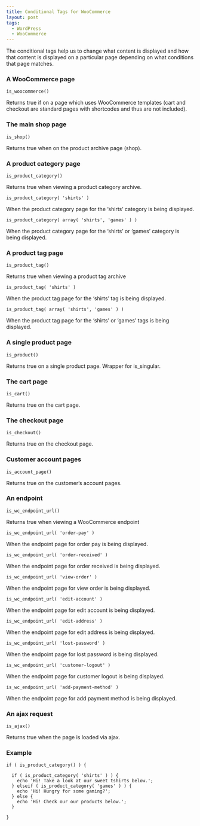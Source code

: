 ```yaml
---
title: Conditional Tags for WooCommerce
layout: post
tags:
  - WordPress
  - WooCommerce
---
```


The conditional tags help us to change what content is displayed and how that content is displayed on a particular page depending on what conditions that page matches.

### A WooCommerce page

    is_woocommerce()

Returns true if on a page which uses WooCommerce templates (cart and checkout are standard pages with shortcodes and thus are not included).

### The main shop page

    is_shop()

Returns true when on the product archive page (shop).

### A product category page

    is_product_category()

Returns true when viewing a product category archive.

    is_product_category( 'shirts' )

When the product category page for the ‘shirts’ category is being displayed.

    is_product_category( array( 'shirts', 'games' ) )

When the product category page for the ‘shirts’ or ‘games’ category is being displayed.

### A product tag page

    is_product_tag()

Returns true when viewing a product tag archive

    is_product_tag( 'shirts' )

When the product tag page for the ‘shirts’ tag is being displayed.

    is_product_tag( array( 'shirts', 'games' ) )

When the product tag page for the ‘shirts’ or ‘games’ tags is being displayed.

### A single product page

    is_product()

Returns true on a single product page. Wrapper for is_singular.

### The cart page

    is_cart()

Returns true on the cart page.

### The checkout page

    is_checkout()

Returns true on the checkout page.

### Customer account pages

    is_account_page()

Returns true on the customer’s account pages.

### An endpoint

    is_wc_endpoint_url()

Returns true when viewing a WooCommerce endpoint

    is_wc_endpoint_url( 'order-pay' )

When the endpoint page for order pay is being displayed.

    is_wc_endpoint_url( 'order-received' )

When the endpoint page for order received is being displayed.

    is_wc_endpoint_url( 'view-order' )

When the endpoint page for view order is being displayed.

    is_wc_endpoint_url( 'edit-account' )

When the endpoint page for edit account is being displayed.

    is_wc_endpoint_url( 'edit-address' )

When the endpoint page for edit address is being displayed.

    is_wc_endpoint_url( 'lost-password' )

When the endpoint page for lost password is being displayed.

    is_wc_endpoint_url( 'customer-logout' )

When the endpoint page for customer logout  is being displayed.

    is_wc_endpoint_url( 'add-payment-method' )

When the endpoint page for add payment method is being displayed.

### An ajax request

    is_ajax()

Returns true when the page is loaded via ajax.

### Example

	if ( is_product_category() ) {
	  
	  if ( is_product_category( 'shirts' ) ) {
		echo 'Hi! Take a look at our sweet tshirts below.';
	  } elseif ( is_product_category( 'games' ) ) {
		echo 'Hi! Hungry for some gaming?';
	  } else {
		echo 'Hi! Check our our products below.';
	  }

	}
